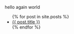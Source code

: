 hello again world


<ul>
  {% for post in site.posts %}
    <li>
      <a href="./{{ post.url }}">{{ post.title }}</a>
    </li>
  {% endfor %}
</ul>
